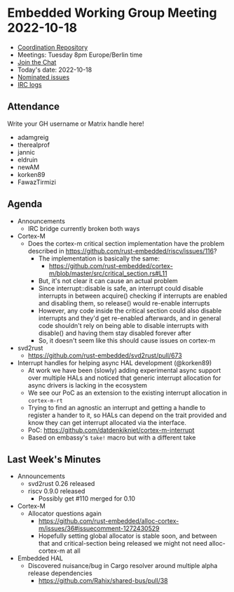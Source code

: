 # Embedded Working Group Meeting 2022-10-18

* [Coordination Repository]
* Meetings: Tuesday 8pm Europe/Berlin time
* [Join the Chat]
* Today's date: 2022-10-18
* [Nominated issues](https://github.com/search?q=org%3Arust-embedded+label%3Anominated+is%3Aopen&type=Issues)
* [IRC logs]

[Coordination Repository]: https://github.com/rust-embedded/wg
[Join the Chat]: https://riot.im/app/#/room/#rust-embedded:matrix.org
[IRC logs]: https://libera.irclog.whitequark.org/rust-embedded/2022-10-18

## Attendance

Write your GH username or Matrix handle here!

* adamgreig
* therealprof
* jannic
* eldruin
* newAM
* korken89
* FawazTirmizi

## Agenda

* Announcements
    * IRC bridge currently broken both ways
* Cortex-M
    * Does the cortex-m critical section implementation have the problem described in https://github.com/rust-embedded/riscv/issues/116?
        * The implementation is basically the same:
            * https://github.com/rust-embedded/cortex-m/blob/master/src/critical_section.rs#L11
        * But, it's not clear it can cause an actual problem
        * Since interrupt::disable is safe, an interrupt could disable interrupts
          in between acquire() checking if interrupts are enabled and disabling them,
          so release() would re-enable interrupts
        * However, any code inside the critical section could also disable interrupts and they'd get re-enabled afterwards, and in general code shouldn't rely on being able to disable interrupts with disable() and having them stay disabled forever after
        * So, it doesn't seem like this should cause issues on cortex-m
* svd2rust
    * https://github.com/rust-embedded/svd2rust/pull/673
* Interrupt handles for helping async HAL development (@korken89)
    * At work we have been (slowly) adding experimental async support over multiple HALs and noticed that generic interrupt allocation for async drivers is lacking in the ecosystem
    * We see our PoC as an extension to the existing interrupt allocation in `cortex-m-rt`
    * Trying to find an agnostic an interrupt and getting a handle to register a hander to it, so HALs can depend on the trait provided and know they can get interrupt allocated via the interface.
    * PoC: https://github.com/datdenkikniet/cortex-m-interrupt
    * Based on embassy's `take!` macro but with a different take

## Last Week's Minutes

* Announcements
    * svd2rust 0.26 released
    * riscv 0.9.0 released
        * Possibly get #110 merged for 0.10
* Cortex-M
    * Allocator questions again
        * https://github.com/rust-embedded/alloc-cortex-m/issues/36#issuecomment-1272430529
        * Hopefully setting global allocator is stable soon, and between that and critical-section being released we might not need alloc-cortex-m at all
* Embedded HAL
    * Discovered nuisance/bug in Cargo resolver around multiple alpha release dependencies
        * https://github.com/Rahix/shared-bus/pull/38
